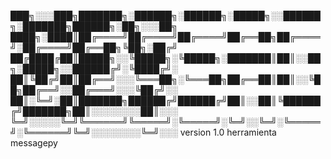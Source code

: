 ███╗░░░███╗███████╗░██████╗░██████╗░█████╗░░██████╗░███████╗██████╗░██╗░░░██╗
████╗░████║██╔════╝██╔════╝██╔════╝██╔══██╗██╔════╝░██╔════╝██╔══██╗╚██╗░██╔╝
██╔████╔██║█████╗░░╚█████╗░╚█████╗░███████║██║░░██╗░█████╗░░██████╔╝░╚████╔╝░
██║╚██╔╝██║██╔══╝░░░╚═══██╗░╚═══██╗██╔══██║██║░░╚██╗██╔══╝░░██╔═══╝░░░╚██╔╝░░
██║░╚═╝░██║███████╗██████╔╝██████╔╝██║░░██║╚██████╔╝███████╗██║░░░░░░░░██║░░░
╚═╝░░░░░╚═╝╚══════╝╚═════╝░╚═════╝░╚═╝░░╚═╝░╚═════╝░╚══════╝╚═╝░░░░░░░░╚═╝░░░
version 1.0 herramienta messagepy
